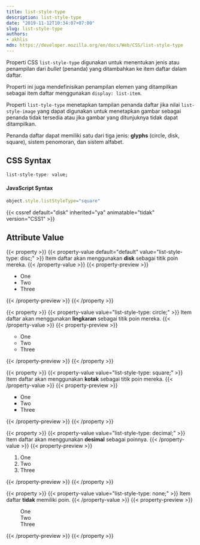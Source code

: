 ```yaml
---
title: list-style-type
description: list-style-type
date: "2019-11-12T10:34:07+07:00"
slug: list-style-type
authors:
- akhlis
mdn: https://developer.mozilla.org/en/docs/Web/CSS/list-style-type
---
```


Properti CSS `list-style-type` digunakan untuk menentukan jenis atau penampilan dari _bullet_ (penanda) yang ditambahkan
ke item daftar dalam daftar.

Properti ini juga mendefinisikan penampilan elemen yang ditampilkan sebagai item daftar menggunakan `display:
list-item`.

Properti `list-tyle-type` menetapkan tampilan penanda daftar jika nilai `list-style-image` yang dapat digunakan untuk
menetapkan gambar sebagai penanda tidak tersedia atau jika gambar yang ditunjuknya tidak dapat ditampilkan.

Penanda daftar dapat memiliki satu dari tiga jenis: __glyphs__ (circle, disk, square), sistem penomoran, dan sistem
alfabet.

## CSS Syntax
```css
list-style-type: value;
```

#### JavaScript Syntax
```js
object.style.listStyleType="square"
```

{{< cssref default="disk" inherited="ya" animatable="tidak" version="CSS1" >}}

## Attribute Value

{{< property >}}
{{< property-value default="default" value="list-style-type: disc;" >}}
Item daftar akan menggunakan __disk__ sebagai titik poin mereka.
{{< /property-value >}}
{{< property-preview >}}
<div class="property__example list-style-type p-4" id="list-style-type-disc">
  <ul>
    <li>One</li>
    <li>Two</li>
    <li>Three</li>
  </ul>
</div>
{{< /property-preview >}}
{{< /property >}}

{{< property >}}
{{< property-value value="list-style-type: circle;" >}}
Item daftar akan menggunakan __lingkaran__ sebagai titik poin mereka.
{{< /property-value >}}
{{< property-preview >}}
<div class="property__example list-style-type p-4" id="list-style-type-circle">
  <ul>
    <li>One</li>
    <li>Two</li>
    <li>Three</li>
  </ul>
</div>
{{< /property-preview >}}
{{< /property >}}

{{< property >}}
{{< property-value value="list-style-type: square;" >}}
Item daftar akan menggunakan __kotak__ sebagai titik poin mereka.
{{< /property-value >}}
{{< property-preview >}}
<div class="property__example list-style-type p-4" id="list-style-type-square">
  <ul>
    <li>One</li>
    <li>Two</li>
    <li>Three</li>
  </ul>
</div>
{{< /property-preview >}}
{{< /property >}}

{{< property >}}
{{< property-value value="list-style-type: decimal;" >}}
Item daftar akan menggunakan __desimal__ sebagai poinnya.
{{< /property-value >}}
{{< property-preview >}}
<div class="property__example list-style-type p-4" id="list-style-type-decimal">
  <ul>
    <li>One</li>
    <li>Two</li>
    <li>Three</li>
  </ul>
</div>
{{< /property-preview >}}
{{< /property >}}

{{< property >}}
{{< property-value value="list-style-type: none;" >}}
Item daftar __tidak__ memiliki poin.
{{< /property-value >}}
{{< property-preview >}}
<div class="property__example list-style-type p-4" id="list-style-type-none">
  <ul>
    <li>One</li>
    <li>Two</li>
    <li>Three</li>
  </ul>
</div>
{{< /property-preview >}}
{{< /property >}}

<style type="text/css">
  .list-style-type ul {
    margin-left: 1em;
  }

  #list-style-type-disc {
    list-style-type: disc;
  }

  #list-style-type-disc ul {
    list-style-type: disc;
  }

  #list-style-type-circle {
    list-style-type: circle;
  }

  #list-style-type-circle ul {
    list-style-type: circle;
  }

  #list-style-type-square {
    list-style-type: square;
  }

  #list-style-type-square ul {
    list-style-type: square;
  }

  #list-style-type-decimal {
    list-style-type: decimal;
  }

  #list-style-type-decimal ul {
    list-style-type: decimal;
  }

  #list-style-type-none {
    list-style-type: none;
  }

  #list-style-type-none ul {
    list-style-type: none;
  }
</style>